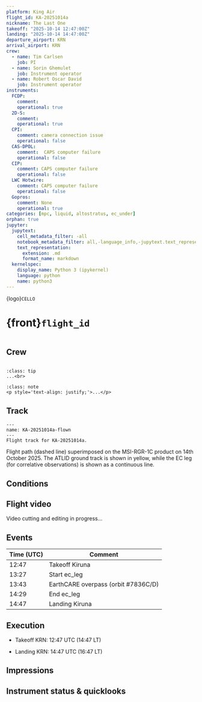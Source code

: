 ```yaml
---
platform: King Air
flight_id: KA-20251014a
nickname: The Last One
takeoff: "2025-10-14 12:47:00Z"
landing: "2025-10-14 14:47:00Z"
departure_airport: KRN
arrival_airport: KRN
crew:
  - name: Tim Carlsen
    job: PI
  - name: Sorin Ghemulet
    job: Instrument operator
  - name: Robert Oscar David
    job: Instrument operator
instruments:
  FCDP:
    comment:
    operational: true
  2D-S:
    comment:
    operational: true
  CPI:
    comment: camera connection issue
    operational: false
  CAS-DPOL:
    comment:  CAPS computer failure
    operational: false
  CIP:
    comment: CAPS computer failure
    operational: false
  LWC Hotwire:
    comment: CAPS computer failure
    operational: false
  Gopros:
    comment: None
    operational: true
categories: [mpc, liquid, altostratus, ec_under]
orphan: true
jupyter:
  jupytext:
    cell_metadata_filter: -all
    notebook_metadata_filter: all,-language_info,-jupytext.text_representation.format_version,-jupytext.text_representation.jupytext_version
    text_representation:
      extension: .md
      format_name: markdown
  kernelspec:
    display_name: Python 3 (ipykernel)
    language: python
    name: python3
---
```


{logo}`CELLO`

# {front}`flight_id`

```{badges}
```

## Crew

```{crew}
```

```{admonition} EarthCARE target scenarios
:class: tip
...<br>
```


```{admonition} Flight summary
:class: note
<p style='text-align: justify;'>...</p>
```


## Track

```{figure} ../figures/KA-20251014a/KA-20251014a_7836C.png
---
name: KA-20251014a-flown
---
Flight track for KA-20251014a.
```
Flight path (dashed line) superimposed on the MSI-RGR-1C product on 14th October 2025. The ATLID ground track is shown in yellow, while the EC leg (for correlative observations) is shown as a continuous line.

## Conditions


## Flight video

Video cutting and editing in progress...


## Events

Time (UTC) | Comment
-------------| -----
12:47 | Takeoff Kiruna
13:27 | Start ec_leg
13:43 | EarthCARE overpass (orbit #7836C/D)
14:29 | End ec_leg
14:47 | Landing Kiruna


## Execution

- Takeoff KRN: 12:47 UTC (14:47 LT)

- Landing KRN: 14:47 UTC (16:47 LT)



## Impressions



## Instrument status & quicklooks
```{instrument-table}
```


